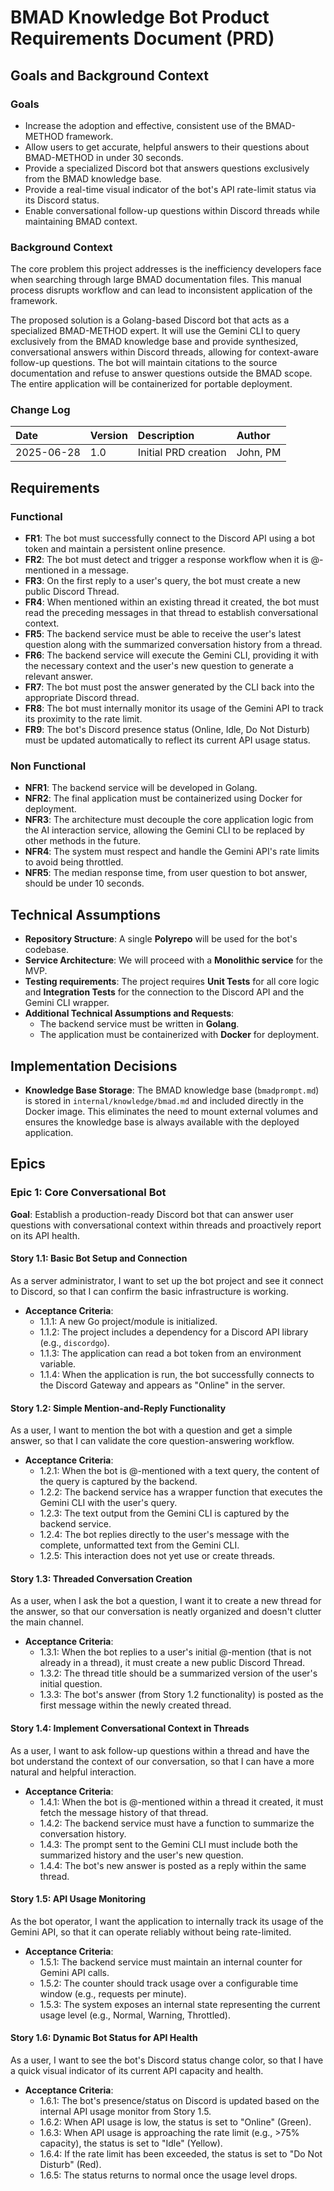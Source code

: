 # BMAD Knowledge Bot Product Requirements Document (PRD)

## Goals and Background Context

### Goals

* Increase the adoption and effective, consistent use of the BMAD-METHOD framework.
* Allow users to get accurate, helpful answers to their questions about BMAD-METHOD in under 30 seconds.
* Provide a specialized Discord bot that answers questions exclusively from the BMAD knowledge base.
* Provide a real-time visual indicator of the bot's API rate-limit status via its Discord status.
* Enable conversational follow-up questions within Discord threads while maintaining BMAD context.

### Background Context

The core problem this project addresses is the inefficiency developers face when searching through large BMAD documentation files. This manual process disrupts workflow and can lead to inconsistent application of the framework.

The proposed solution is a Golang-based Discord bot that acts as a specialized BMAD-METHOD expert. It will use the Gemini CLI to query exclusively from the BMAD knowledge base and provide synthesized, conversational answers within Discord threads, allowing for context-aware follow-up questions. The bot will maintain citations to the source documentation and refuse to answer questions outside the BMAD scope. The entire application will be containerized for portable deployment.

### Change Log

| Date | Version | Description | Author |
| :--- | :--- | :--- | :--- |
| 2025-06-28 | 1.0 | Initial PRD creation | John, PM |

## Requirements

### Functional

* **FR1**: The bot must successfully connect to the Discord API using a bot token and maintain a persistent online presence.
* **FR2**: The bot must detect and trigger a response workflow when it is @-mentioned in a message.
* **FR3**: On the first reply to a user's query, the bot must create a new public Discord Thread.
* **FR4**: When mentioned within an existing thread it created, the bot must read the preceding messages in that thread to establish conversational context.
* **FR5**: The backend service must be able to receive the user's latest question along with the summarized conversation history from a thread.
* **FR6**: The backend service will execute the Gemini CLI, providing it with the necessary context and the user's new question to generate a relevant answer.
* **FR7**: The bot must post the answer generated by the CLI back into the appropriate Discord thread.
* **FR8**: The bot must internally monitor its usage of the Gemini API to track its proximity to the rate limit.
* **FR9**: The bot's Discord presence status (Online, Idle, Do Not Disturb) must be updated automatically to reflect its current API usage status.

### Non Functional

* **NFR1**: The backend service will be developed in Golang.
* **NFR2**: The final application must be containerized using Docker for deployment.
* **NFR3**: The architecture must decouple the core application logic from the AI interaction service, allowing the Gemini CLI to be replaced by other methods in the future.
* **NFR4**: The system must respect and handle the Gemini API's rate limits to avoid being throttled.
* **NFR5**: The median response time, from user question to bot answer, should be under 10 seconds.

## Technical Assumptions

* **Repository Structure**: A single **Polyrepo** will be used for the bot's codebase.
* **Service Architecture**: We will proceed with a **Monolithic service** for the MVP.
* **Testing requirements**: The project requires **Unit Tests** for all core logic and **Integration Tests** for the connection to the Discord API and the Gemini CLI wrapper.
* **Additional Technical Assumptions and Requests**:
    * The backend service must be written in **Golang**.
    * The application must be containerized with **Docker** for deployment.

## Implementation Decisions

* **Knowledge Base Storage**: The BMAD knowledge base (`bmadprompt.md`) is stored in `internal/knowledge/bmad.md` and included directly in the Docker image. This eliminates the need to mount external volumes and ensures the knowledge base is always available with the deployed application.

## Epics

### Epic 1: Core Conversational Bot

**Goal**: Establish a production-ready Discord bot that can answer user questions with conversational context within threads and proactively report on its API health.

#### Story 1.1: Basic Bot Setup and Connection

As a server administrator, I want to set up the bot project and see it connect to Discord, so that I can confirm the basic infrastructure is working.

* **Acceptance Criteria**:
    * 1.1.1: A new Go project/module is initialized.
    * 1.1.2: The project includes a dependency for a Discord API library (e.g., `discordgo`).
    * 1.1.3: The application can read a bot token from an environment variable.
    * 1.1.4: When the application is run, the bot successfully connects to the Discord Gateway and appears as "Online" in the server.

#### Story 1.2: Simple Mention-and-Reply Functionality

As a user, I want to mention the bot with a question and get a simple answer, so that I can validate the core question-answering workflow.

* **Acceptance Criteria**:
    * 1.2.1: When the bot is @-mentioned with a text query, the content of the query is captured by the backend.
    * 1.2.2: The backend service has a wrapper function that executes the Gemini CLI with the user's query.
    * 1.2.3: The text output from the Gemini CLI is captured by the backend service.
    * 1.2.4: The bot replies directly to the user's message with the complete, unformatted text from the Gemini CLI.
    * 1.2.5: This interaction does not yet use or create threads.

#### Story 1.3: Threaded Conversation Creation

As a user, when I ask the bot a question, I want it to create a new thread for the answer, so that our conversation is neatly organized and doesn't clutter the main channel.

* **Acceptance Criteria**:
    * 1.3.1: When the bot replies to a user's initial @-mention (that is not already in a thread), it must create a new public Discord Thread.
    * 1.3.2: The thread title should be a summarized version of the user's initial question.
    * 1.3.3: The bot's answer (from Story 1.2 functionality) is posted as the first message within the newly created thread.

#### Story 1.4: Implement Conversational Context in Threads

As a user, I want to ask follow-up questions within a thread and have the bot understand the context of our conversation, so that I can have a more natural and helpful interaction.

* **Acceptance Criteria**:
    * 1.4.1: When the bot is @-mentioned within a thread it created, it must fetch the message history of that thread.
    * 1.4.2: The backend service must have a function to summarize the conversation history.
    * 1.4.3: The prompt sent to the Gemini CLI must include both the summarized history and the user's new question.
    * 1.4.4: The bot's new answer is posted as a reply within the same thread.

#### Story 1.5: API Usage Monitoring

As the bot operator, I want the application to internally track its usage of the Gemini API, so that it can operate reliably without being rate-limited.

* **Acceptance Criteria**:
    * 1.5.1: The backend service must maintain an internal counter for Gemini API calls.
    * 1.5.2: The counter should track usage over a configurable time window (e.g., requests per minute).
    * 1.5.3: The system exposes an internal state representing the current usage level (e.g., Normal, Warning, Throttled).

#### Story 1.6: Dynamic Bot Status for API Health

As a user, I want to see the bot's Discord status change color, so that I have a quick visual indicator of its current API capacity and health.

* **Acceptance Criteria**:
    * 1.6.1: The bot's presence/status on Discord is updated based on the internal API usage monitor from Story 1.5.
    * 1.6.2: When API usage is low, the status is set to "Online" (Green).
    * 1.6.3: When API usage is approaching the rate limit (e.g., >75% capacity), the status is set to "Idle" (Yellow).
    * 1.6.4: If the rate limit has been exceeded, the status is set to "Do Not Disturb" (Red).
    * 1.6.5: The status returns to normal once the usage level drops.
